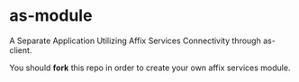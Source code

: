 # as-module
A Separate Application Utilizing Affix Services Connectivity through as-client.

You should __fork__ this repo in order to create your own affix services module.
